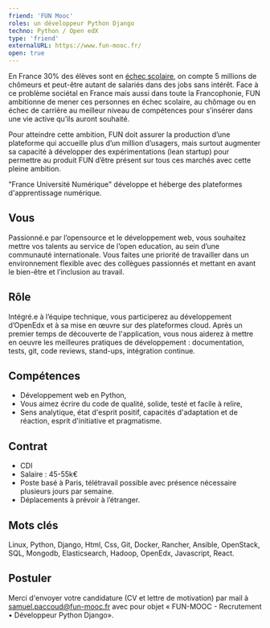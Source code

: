 ```yaml
---
friend: 'FUN Mooc'
roles: un développeur Python Django
techno: Python / Open edX
type: 'friend'
externalURL: https://www.fun-mooc.fr/
open: true
---
```


En France 30% des élèves sont en [échec scolaire](https://www.insee.fr/fr/statistiques/1292995), on compte 5 millions de chômeurs et peut-être autant de salariés dans des jobs sans intérêt. Face à ce problème sociétal en France mais aussi dans toute la Francophonie, FUN ambitionne de mener ces personnes en échec scolaire, au chômage ou en échec de carrière au meilleur niveau de compétences pour s’insérer dans une vie active qu’ils auront souhaité.

<!--more-->

Pour atteindre cette ambition, FUN doit assurer la production d’une plateforme qui accueille plus d’un million d’usagers, mais surtout augmenter sa capacité à développer des expérimentations (lean startup) pour permettre au produit FUN d’être présent sur tous ces marchés avec cette pleine ambition.

"France Université Numérique" développe et héberge des plateformes d'apprentissage numérique.

## Vous
Passionné.e par l’opensource et le développement web, vous souhaitez mettre vos talents au service de l’open education, au sein d’une communauté internationale. Vous faites une priorité de travailler dans un environnement flexible avec des collègues passionnés et mettant en avant le bien-être et l’inclusion au travail.

## Rôle
Intégré.e à l’équipe technique, vous participerez au développement d’OpenEdx et à sa mise en œuvre sur des plateformes cloud. Après un premier temps de découverte de l'application, vous nous aiderez à mettre en oeuvre les meilleures pratiques de développement : documentation, tests, git, code reviews, stand-ups, intégration continue.

## Compétences
* Développement web en Python,
* Vous aimez écrire du code de qualité, solide, testé et facile à relire,
* Sens analytique, état d'esprit positif, capacités d'adaptation et de réaction, esprit d'initiative et pragmatisme.

## Contrat
* CDI
* Salaire : 45-55k€
* Poste basé à Paris, télétravail possible avec présence nécessaire plusieurs jours par semaine.
* Déplacements à prévoir à l’étranger.

## Mots clés
Linux, Python, Django, Html, Css, Git, Docker, Rancher, Ansible, OpenStack, SQL, Mongodb, Elasticsearch, Hadoop, OpenEdx, Javascript, React.

## Postuler
Merci d'envoyer votre candidature (CV et lettre de motivation) par mail à samuel.paccoud@fun-mooc.fr avec pour objet « FUN-MOOC - Recrutement • Développeur Python Django».
